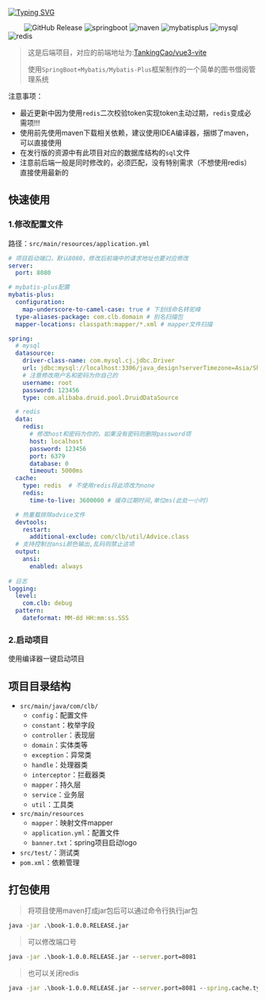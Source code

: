[![Typing SVG](https://readme-typing-svg.herokuapp.com?font=cascadia+code&size=38&duration=3500&pause=1000&color=00ADFF&center=true&vCenter=true&random=false&width=1000&height=100&lines=Book+lending+management+system;图书借阅管理系统)](https://git.io/typing-svg)

&emsp;&emsp;
![GitHub Release](https://img.shields.io/github/v/release/TankingCao/java_design)
![springboot](https://img.shields.io/badge/springboot-v3.0.9-%236DB33F?style=flat&logo=springboot&logoColor=236DB33F)
![maven](https://img.shields.io/badge/Maven-v3.9.5-blue?style=flat&logo=apachemaven&logoColor=red)
![mybatisplus](https://img.shields.io/badge/MybatisPlus-v3.5.3.1-red?style=flat)
![mysql](https://img.shields.io/badge/MySQL-v8.2.0-blue?style=flat&logo=mysql&logoColor=blue)
![redis](https://img.shields.io/badge/Redis-v7.0.12-red?style=flat&logo=redis&logoColor=%23DC382D)

> 这是后端项目，对应的前端地址为:[TankingCao/vue3-vite](https://github.com/TankingCao/vue3-vite)
> 
> 使用`SpringBoot+Mybatis/Mybatis-Plus`框架制作的一个简单的图书借阅管理系统

注意事项：

- 最近更新中因为使用`redis`二次校验token实现token主动过期，`redis`变成必需项!!!
- 使用前先使用maven下载相关依赖，建议使用IDEA编译器，捆绑了maven，可以直接使用
- 在发行版的资源中有此项目对应的数据库结构的`sql`文件
- 注意前后端一般是同时修改的，必须匹配，没有特别需求（不想使用redis）直接使用最新的

## 快速使用

### 1.修改配置文件

路径：`src/main/resources/application.yml`

```yml
# 项目启动端口，默认8080，修改后前端中的请求地址也要对应修改
server:
  port: 8080

# mybatis-plus配置
mybatis-plus:
  configuration:
    map-underscore-to-camel-case: true # 下划线命名转驼峰
  type-aliases-package: com.clb.domain # 别名扫描包
  mapper-locations: classpath:mapper/*.xml # mapper文件扫描

spring:
  # mysql
  datasource:
    driver-class-name: com.mysql.cj.jdbc.Driver
    url: jdbc:mysql://localhost:3306/java_design?serverTimezone=Asia/Shanghai
    # 注意修改用户名和密码为你自己的
    username: root
    password: 123456
    type: com.alibaba.druid.pool.DruidDataSource

  # redis
  data:
    redis:
      # 修改host和密码为你的，如果没有密码则删除password项
      host: localhost
      password: 123456
      port: 6379
      database: 0
      timeout: 5000ms
  cache:
    type: redis  # 不使用redis将此项改为none
    redis:
      time-to-live: 3600000 # 缓存过期时间,单位ms(此处一小时)

  # 热重载排除advice文件
  devtools:
    restart:
      additional-exclude: com/clb/util/Advice.class
  # 支持控制台ansi颜色输出,乱码则禁止这项
  output:
    ansi:
      enabled: always
      
# 日志
logging:
  level:
    com.clb: debug
  pattern:
    dateformat: MM-dd HH:mm:ss.SSS

```

### 2.启动项目

使用编译器一键启动项目

## 项目目录结构

- `src/main/java/com/clb/`
  - `config`：配置文件
  - `constant`：枚举字段
  - `controller`：表现层
  - `domain`：实体类等
  - `exception`：异常类
  - `handle`：处理器类
  - `interceptor`：拦截器类
  - `mapper`：持久层
  - `service`：业务层
  - `util`：工具类
- `src/main/resources`
  - `mapper`：映射文件mapper
  - `application.yml`：配置文件
  - `banner.txt`：spring项目启动logo
- `src/test/`：测试类
- `pom.xml`：依赖管理

## 打包使用

> 将项目使用maven打成jar包后可以通过命令行执行jar包

```cmd
java -jar .\book-1.0.0.RELEASE.jar
```

> 可以修改端口号

```cmd
java -jar .\book-1.0.0.RELEASE.jar --server.port=8081
```

> 也可以关闭redis

```cmd
java -jar .\book-1.0.0.RELEASE.jar --server.port=8081 --spring.cache.type=none
```

